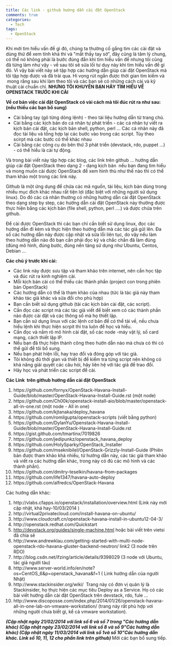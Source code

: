 ```yaml
---
title: Các link - github hướng dẫn cài đặt OpenStack
comments: true
categories: 
  - Tech
tags:
  - OpenStack
---
```

Khi mới tìm hiểu vấn đề gì đó, chúng ta thường cố gắng tìm các cài đặt và dùng thử để xem tính khả thi và "mắt thấy tay sờ", đây cũng là tâm lý chung, có thể nó không phải là bước đúng đắn khi tìm hiểu vấn đề nhưng tôi cũng đã từng làm như vậy - về sau tôi sẽ sửa lối tư duy này khi tìm hiểu vấn đề gì đó. Vì vậy bài viết này sẽ tập hợp các hướng dẫn giúp cài đặt OpenStack mà tôi tập hợp được và đã trải qua. Hi vọng rút ngắn được thời gian tìm kiếm và  mong rằng sau khi làm theo tôi và các bạn sẽ có những cách cài và kỹ thuật cài chuẩn chỉ. <strong>NHƯNG TÔI KHUYÊN BẠN HÃY TÌM HIỂU VỀ OPENSTACK TRƯỚC KHI CÀI</strong><!--more-->

<strong>Về cơ bản việc cài đặt OpenStack có vài cách mà tôi đúc rút ra như sau: (nếu thiếu các bạn bổ sung)</strong>
<ul>
	<li>Cài bằng tay (gõ từng dòng lệnh) - theo tài liệu hướng dẫn từ trang chủ.</li>
	<li>Cài bằng các kịch bản do cá nhân tự phát triển - các cá nhân tự viết ra kịch bản cài đặt, các kịch bản shell, python, perl ... Các cá nhân này đã đọc tài liệu và tổng hợp lại các bước vào trong các script. Tùy theo scirpt mà các bước có thể khác nhau</li>
	<li>Cài bằng các công cụ do bên thứ 3 phát triển (devstack, rdo, puppet ...) - có thể hiểu là cài tự động.</li>
</ul>
Và trong bài viết này tập hợp các blog, các link trên github ... hướng dẫn giúp cài đặt OpenStack theo dạng 2 - dạng kịch bản  nếu bạn đang tìm hiểu và mong muốn cài được OpenStack để xem hình thù như thế nào thì có thể tham khảo một trong các link này.

Github là một ứng dụng để chứa các mã nguồn, tài liệu, kịch bản dùng trong nhiều mục đích khác nhau rất tiện lợi (đặc biệt với những người sử dụng linux). Do đó các cá nhân thường có những hướng dẫn cài đặt OpenStack theo dạng step by step, các hướng dẫn cài đặt OpenStack này thường được thực hiện bằng các kịch bản (file shell, python, perl ....) và được chứa trên github.

Để cài được OpenStack thì các bạn chỉ cần biết sử dụng linux, đọc các hướng dẫn đi kèm và thực hiện theo hướng dẫn mà các tác giả gửi lên. Đa số các hướng dẫn này được cập nhật và sửa lỗi liên tục, do vậy nếu làm theo hướng dẫn nào đó bạn cần phải đọc kỹ và chắc chắn đã làm đúng (đúng mô hình, đúng bước, đúng nền tảng sử dụng như Ubuntu, Centos, Debian ...

<strong>Các chú ý trước khi cài:</strong>
<ul>
	<li>Các link này được sưu tập và tham khảo trên internet, nên cần học tập và đúc rút ra kinh nghiệm cài.</li>
	<li>Mỗi kịch bản cài có thể thiếu các thành phần (project con trong phiên bản OpenStack)</li>
	<li>Các hướng dẫn có thể là tham khảo của nhau (tức là tác giả này tham khảo tác giả khác và sửa đổi cho phù hợp)</li>
	<li><span style="line-height:1.5em;">Bạn cần biết sử dụng github (tải các kịch bản cài đặt, các script). </span></li>
	<li>Cần đọc các script mà các tác giả viết để biết xem có các thành phần nào được cài đặt và các thông số mà họ thiết lập.</li>
	<li>Bạn cần sử dụng linux với các lệnh cơ bản để có thể tải về, nếu chưa hiểu lệnh khi thực hiện scrpit thì tra luôn để học và hiểu.</li>
	<li>Cần đọc và nắm rõ mô hình cài đặt, số các node -máy vật lý, số card mạng, cách thiết lập IP.</li>
	<li>Nếu bạn đã thực hiện thành công theo hướn dẫn nào mà chưa có thì có thể gửi để tôi bổ sung.</li>
	<li>Nếu bạn phát hiện lỗi, hay trao đổi và đóng góp với tác giả.</li>
	<li>Tôi không đủ thời gian và thiết bị để kiểm tra từng script nên không có khả năng giải quyết các câu hỏi, hãy liên hệ với tác giả để trao đổi.</li>
	<li>Hãy học và phát triển các script để cài.</li>
</ul>
<strong>Các Link  trên github hướng dẫn cài đặt OpenStack</strong>
<ol>
	<li>https://github.com/fornyx/OpenStack-Havana-Install-Guide/blob/master/OpenStack-Havana-Install-Guide.rst (một node)</li>
	<li>https://github.com/Ch00k/openstack-install-aio/blob/master/openstack-all-in-one.rst (một node - All in one)</li>
	<li>https://github.com/kjtanaka/deploy_havana</li>
	<li>https://github.com/romilgupta/openstack-scripts (viết bằng python)</li>
	<li>https://github.com/DylanYu/Openstack-Havana-Install-Guide/blob/master/OpenStack-Havana-Install-Guide.rst</li>
	<li>https://gist.github.com/tmartinx/7019826</li>
	<li>https://github.com/jedipunkz/openstack_havana_deploy</li>
	<li>https://github.com/HolySparky/OpenStack_Installer</li>
	<li>https://github.com/mseknibilel/OpenStack-Grizzly-Install-Guide (Phiên bản được tham khảo khá nhiều, từ hướng dẫn này, các tác giả tham khảo và viết ra các hướng dẫn khác, trong này có đủ các mô hình và các thành phần).</li>
	<li>https://github.com/dmitry-teselkin/havana-from-packages</li>
	<li>https://github.com/life1347/havana-auto-deploy</li>
	<li>https://github.com/alfredcs/OpenStack-Havana</li>
</ol>
Các hướng dẫn khác:
<ol>
	<li>http://vlabs.cfapps.io/openstack/installation/overview.html (Link này mới cập nhật, khá hay-10/03/2014 )</li>
	<li>http://virtual2privatecloud.com/install-havana-on-ubuntu/</li>
	<li>http://www.cloudcraft.cn/openstack-havana-install-in-ubuntu12-04-3/</li>
	<li>http://openstack.redhat.com/Quickstart</li>
	<li><a href="http://devstack.org/guides/single-machine.html">http://devstack.org/guides/single-machine.html</a> hoặc bài viết trên vietsi đã chia sẻ</li>
	<li>http://www.andrewklau.com/getting-started-with-multi-node-openstack-rdo-havana-gluster-backend-neutron/
link2 (3 node trên RDO)</li>
	<li>http://blog.csdn.net/ifzing/article/details/9398029 (3 node với Ubuntu, tác giả người tàu)</li>
	<li>http://www.server-world.info/en/note?os=CentOS_6&amp;p=openstack_havana&amp;f=1 ( Link hướng dẫn của người Nhật)</li>
	<li>http://www.stackinsider.org/wiki/  Trang này có đơn vị quản lý là Stackinsider, họ thực hiện các mục tiêu Deploy as a Service. Họ có các bài viết hướng dẫn cài đặt OpenStack trên devstack, rdo, fule ...</li>
	<li>http://www.discoposse.com/index.php/2014/01/26/openstack-havana-all-in-one-lab-on-vmware-workstation/ (trang này rất phù hợp vơi những người chưa biết gì, kể cả vmware workstation).</li>
</ol>
<strong><em>(Cập nhật ngày 21/02/2014 với link số 6 và số 7 trong "Các hướng dẫn khác)
</em></strong><strong><em>(Cập nhật ngày 23/02/2014 với link số 8 và số 9"Các hướng dẫn khác)
<strong><em>(Cập nhật ngày 11/03/2014 với link số 1và số 10"Các hướng dẫn khác. Link số 10, 11, 12 cho phần link trên github)</em></strong>
</em></strong>
Mời các bạn bổ sung tiếp.
